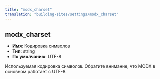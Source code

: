 ```yaml
---
title: "modx_charset"
translation: "building-sites/settings/modx_charset"
---
```


## modx_charset

-   **Имя**: Кодировка символов
-   **Тип**: string
-   **По умолчанию**: UTF-8

Используемая кодировка символов. Обратите внимание, что MODX в основном работает с UTF-8.
